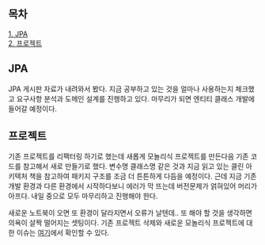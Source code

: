 ## 목차
[1. JPA](#jpa)   
[2. 프로젝트](#프로젝트)   

## JPA
JPA 게시판 자료가 내려와서 봤다. 지금 공부하고 있는 것을 얼마나 사용하는지 체크했고 요구사항 분석과 도메인 설계를 진행하고 있다. 마무리가 되면 엔티티 클래스 개발에 들어갈 예정이다.
## 프로젝트
기존 프로젝트를 리팩터링 하기로 했는데 새롭게 모놀리식 프로젝트를 만든다음 기존 코드를 참고해서 새로 만들기로 했다. 변수명 클래스명 같은 것과 지금 읽고 있는 클린 아키텍처 책을 참고하여 패키지 구조를 조금 더 튼튼하게 다듬을 예정이다. 근데 지금 기존 개발 환경과 다른 환경에서 시작하다보니 에러가 막 뜨는데 버전문제가 얽혀있어 머리가 아프다. 내일 중으로 모두 마무리하고 진행해야 한다.

새로운 노트북이 오면 또 환경이 달라지면서 오류가 날텐데.. 또 해야 할 것을 생각하면 의욕이 살짝 떨어지는 셋팅이다. 기존 프로젝트 삭제와 새로운 모놀리식 프로젝트에 대한 이슈는 [여기](https://github.com/ohju96/Refactoring-SPM/issues/8)에서 확인할 수 있다.